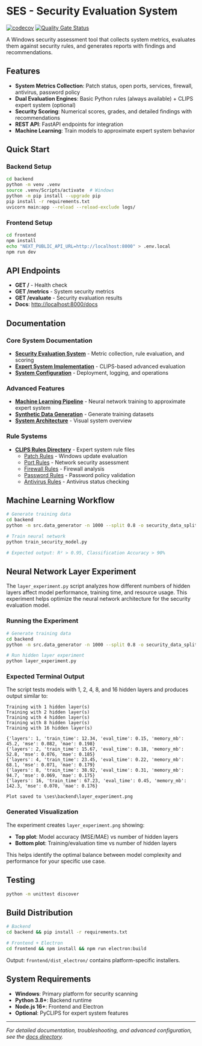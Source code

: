 # SES - Security Evaluation System

[![codecov](https://codecov.io/gh/ajbarea/ses/graph/badge.svg?token=3PfdAPHO7K)](https://codecov.io/gh/ajbarea/ses) [![Quality Gate Status](https://sonarcloud.io/api/project_badges/measure?project=ajbarea_ses&metric=alert_status)](https://sonarcloud.io/summary/new_code?id=ajbarea_ses)

A Windows security assessment tool that collects system metrics, evaluates them against security rules, and generates reports with findings and recommendations.

## Features

- **System Metrics Collection**: Patch status, open ports, services, firewall, antivirus, password policy
- **Dual Evaluation Engines**: Basic Python rules (always available) + CLIPS expert system (optional)
- **Security Scoring**: Numerical scores, grades, and detailed findings with recommendations
- **REST API**: FastAPI endpoints for integration
- **Machine Learning**: Train models to approximate expert system behavior

## Quick Start

### Backend Setup

```bash
cd backend
python -m venv .venv
source .venv/Scripts/activate  # Windows
python -m pip install --upgrade pip
pip install -r requirements.txt
uvicorn main:app --reload --reload-exclude logs/
```

### Frontend Setup

```bash
cd frontend
npm install
echo "NEXT_PUBLIC_API_URL=http://localhost:8000" > .env.local
npm run dev
```

## API Endpoints

- **GET /** - Health check
- **GET /metrics** - System security metrics
- **GET /evaluate** - Security evaluation results
- **Docs**: <http://localhost:8000/docs>

## Documentation

### Core System Documentation

- **[Security Evaluation System](backend/docs/security_evaluation.md)** - Metric collection, rule evaluation, and scoring
- **[Expert System Implementation](backend/docs/expert_system.md)** - CLIPS-based advanced evaluation
- **[System Configuration](backend/docs/system_configuration.md)** - Deployment, logging, and operations

### Advanced Features

- **[Machine Learning Pipeline](backend/docs/ml_trainer.md)** - Neural network training to approximate expert system
- **[Synthetic Data Generation](backend/docs/data_generation.md)** - Generate training datasets
- **[System Architecture](backend/docs/models/ses_system_architecture.mermaid)** - Visual system overview

### Rule Systems

- **[CLIPS Rules Directory](backend/src/clips_rules/)** - Expert system rule files
  - [Patch Rules](backend/src/clips_rules/patch_rules.clp) - Windows update evaluation
  - [Port Rules](backend/src/clips_rules/port_rules.clp) - Network security assessment
  - [Firewall Rules](backend/src/clips_rules/firewall_rules.clp) - Firewall analysis
  - [Password Rules](backend/src/clips_rules/password_rules.clp) - Password policy validation
  - [Antivirus Rules](backend/src/clips_rules/antivirus_rules.clp) - Antivirus status checking

## Machine Learning Workflow

```bash
# Generate training data
cd backend
python -m src.data_generator -n 1000 --split 0.8 -o security_data_split.csv

# Train neural network
python train_security_model.py

# Expected output: R² > 0.95, Classification Accuracy > 90%
```

## Neural Network Layer Experiment

The `layer_experiment.py` script analyzes how different numbers of hidden layers affect model performance, training time, and resource usage. This experiment helps optimize the neural network architecture for the security evaluation model.

### Running the Experiment

```bash
# Generate training data
cd backend
python -m src.data_generator -n 1000 --split 0.8 -o security_data_split.csv

# Run hidden layer experiment
python layer_experiment.py
```

### Expected Terminal Output

The script tests models with 1, 2, 4, 8, and 16 hidden layers and produces output similar to:

```text
Training with 1 hidden layer(s)
Training with 2 hidden layer(s)
Training with 4 hidden layer(s)
Training with 8 hidden layer(s)
Training with 16 hidden layer(s)

{'layers': 1, 'train_time': 12.34, 'eval_time': 0.15, 'memory_mb': 45.2, 'mse': 0.082, 'mae': 0.198}
{'layers': 2, 'train_time': 15.67, 'eval_time': 0.18, 'memory_mb': 52.8, 'mse': 0.076, 'mae': 0.185}
{'layers': 4, 'train_time': 23.45, 'eval_time': 0.22, 'memory_mb': 68.1, 'mse': 0.071, 'mae': 0.179}
{'layers': 8, 'train_time': 38.92, 'eval_time': 0.31, 'memory_mb': 94.7, 'mse': 0.069, 'mae': 0.175}
{'layers': 16, 'train_time': 67.23, 'eval_time': 0.45, 'memory_mb': 142.3, 'mse': 0.070, 'mae': 0.176}

Plot saved to \ses\backend\layer_experiment.png
```

### Generated Visualization

The experiment creates `layer_experiment.png` showing:

- **Top plot**: Model accuracy (MSE/MAE) vs number of hidden layers
- **Bottom plot**: Training/evaluation time vs number of hidden layers

This helps identify the optimal balance between model complexity and performance for your specific use case.

## Testing

```bash
python -m unittest discover
```

## Build Distribution

```bash
# Backend
cd backend && pip install -r requirements.txt

# Frontend + Electron
cd frontend && npm install && npm run electron:build
```

Output: `frontend/dist_electron/` contains platform-specific installers.

## System Requirements

- **Windows**: Primary platform for security scanning
- **Python 3.8+**: Backend runtime
- **Node.js 16+**: Frontend and Electron
- **Optional**: PyCLIPS for expert system features

---

_For detailed documentation, troubleshooting, and advanced configuration, see the [docs directory](backend/docs/)._
